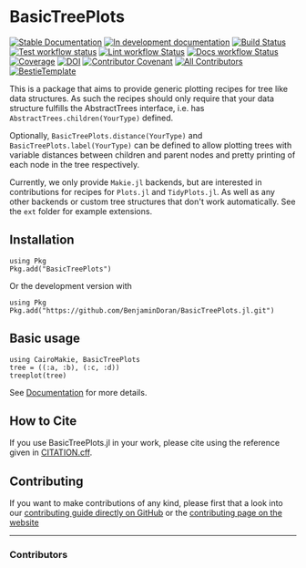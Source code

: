 # BasicTreePlots

[![Stable Documentation](https://img.shields.io/badge/docs-stable-blue.svg)](https://BenjaminDoran.github.io/BasicTreePlots.jl/stable)
[![In development documentation](https://img.shields.io/badge/docs-dev-blue.svg)](https://BenjaminDoran.github.io/BasicTreePlots.jl/dev)
[![Build Status](https://github.com/BenjaminDoran/BasicTreePlots.jl/workflows/Test/badge.svg)](https://github.com/BenjaminDoran/BasicTreePlots.jl/actions)
[![Test workflow status](https://github.com/BenjaminDoran/BasicTreePlots.jl/actions/workflows/Test.yml/badge.svg?branch=main)](https://github.com/BenjaminDoran/BasicTreePlots.jl/actions/workflows/Test.yml?query=branch%3Amain)
[![Lint workflow Status](https://github.com/BenjaminDoran/BasicTreePlots.jl/actions/workflows/Lint.yml/badge.svg?branch=main)](https://github.com/BenjaminDoran/BasicTreePlots.jl/actions/workflows/Lint.yml?query=branch%3Amain)
[![Docs workflow Status](https://github.com/BenjaminDoran/BasicTreePlots.jl/actions/workflows/Docs.yml/badge.svg?branch=main)](https://github.com/BenjaminDoran/BasicTreePlots.jl/actions/workflows/Docs.yml?query=branch%3Amain)
[![Coverage](https://codecov.io/gh/BenjaminDoran/BasicTreePlots.jl/branch/main/graph/badge.svg)](https://codecov.io/gh/BenjaminDoran/BasicTreePlots.jl)
[![DOI](https://zenodo.org/badge/DOI/FIXME)](https://doi.org/FIXME)
[![Contributor Covenant](https://img.shields.io/badge/Contributor%20Covenant-2.1-4baaaa.svg)](CODE_OF_CONDUCT.md)
[![All Contributors](https://img.shields.io/github/all-contributors/BenjaminDoran/BasicTreePlots.jl?labelColor=5e1ec7&color=c0ffee&style=flat-square)](#contributors)
[![BestieTemplate](https://img.shields.io/endpoint?url=https://raw.githubusercontent.com/JuliaBesties/BestieTemplate.jl/main/docs/src/assets/badge.json)](https://github.com/JuliaBesties/BestieTemplate.jl)

This is a package that aims to provide generic plotting recipes for tree like data structures.
As such the recipes should only require that your data structure fulfills the AbstractTrees interface,
i.e. has `AbstractTrees.children(YourType)` defined.

Optionally, `BasicTreePlots.distance(YourType)` and `BasicTreePlots.label(YourType)` can be defined to allow plotting trees
with variable distances between children and parent nodes and pretty printing of each node in the tree respectively.

Currently, we only provide `Makie.jl` backends, but are interested in contributions for recipes for `Plots.jl` and `TidyPlots.jl`.
As well as any other backends or custom tree structures that don't work automatically.
See the `ext` folder for example extensions.

## Installation

```{julia}
using Pkg
Pkg.add("BasicTreePlots")
```

Or the development version with

```{julia}
using Pkg
Pkg.add("https://github.com/BenjaminDoran/BasicTreePlots.jl.git")
```

## Basic usage

```{julia}
using CairoMakie, BasicTreePlots
tree = ((:a, :b), (:c, :d))
treeplot(tree)
```

See [Documentation](https://BenjaminDoran.github.io/BasicTreePlots.jl/stable) for more details.

## How to Cite

If you use BasicTreePlots.jl in your work, please cite using the reference given in [CITATION.cff](https://github.com/BenjaminDoran/BasicTreePlots.jl/blob/main/CITATION.cff).

## Contributing

If you want to make contributions of any kind, please first that a look into our [contributing guide directly on GitHub](docs/src/90-contributing.md) or the [contributing page on the website](https://BenjaminDoran.github.io/BasicTreePlots.jl/dev/90-contributing/)

---

### Contributors

<!-- ALL-CONTRIBUTORS-LIST:START - Do not remove or modify this section -->
<!-- prettier-ignore-start -->
<!-- markdownlint-disable -->

<!-- markdownlint-restore -->
<!-- prettier-ignore-end -->

<!-- ALL-CONTRIBUTORS-LIST:END -->
